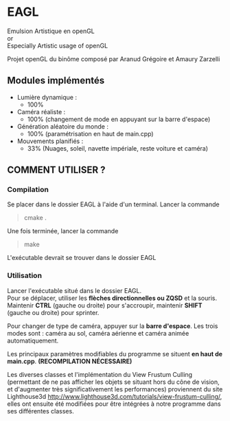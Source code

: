 ﻿# EAGL

Emulsion Artistique en openGL   
or   
Especially Artistic usage of openGL

Projet openGL du binôme composé par Aranud Grégoire et Amaury Zarzelli

## Modules implémentés
+ Lumière dynamique : 
    - 100%   
+ Caméra réaliste :
    - 100% (changement de mode en appuyant sur la barre d'espace)  
+ Génération aléatoire du monde :
    - 100% (paramétrisation en haut de main.cpp)  
+ Mouvements planifiés :
    - 33% (Nuages, soleil, navette impériale, reste voiture et caméra)  

## COMMENT UTILISER ?

### Compilation
Se placer dans le dossier EAGL à l'aide d'un terminal.
Lancer la commande
<blockquote>cmake .</blockquote>
Une fois terminée, lancer la commande
<blockquote>make</blockquote>
L'exécutable devrait se trouver dans le dossier EAGL

### Utilisation
Lancer l'exécutable situé dans le dossier EAGL.  
Pour se déplacer, utiliser les **flèches directionnelles ou ZQSD** et la souris.
Maintenir **CTRL** (gauche ou droite) pour s'accroupir, maintenir **SHIFT** (gauche ou droite) pour sprinter.
  
Pour changer de type de caméra, appuyer sur la **barre d'espace**. Les trois modes sont : caméra au sol, caméra aérienne et caméra animée automatiquement.

Les principaux paramètres modifiables du programme se situent **en haut de main.cpp**. **(RECOMPILATION NÉCESSAIRE)**

Les diverses classes et l'implémentation du View Frustum Culling (permettant de ne pas afficher les objets se situant hors du cône de vision, et d'augmenter très significativement les performances) proviennent du site Lighthouse3d http://www.lighthouse3d.com/tutorials/view-frustum-culling/, elles ont ensuite été modifiées pour être intégrées à notre programme dans ses différentes classes.
